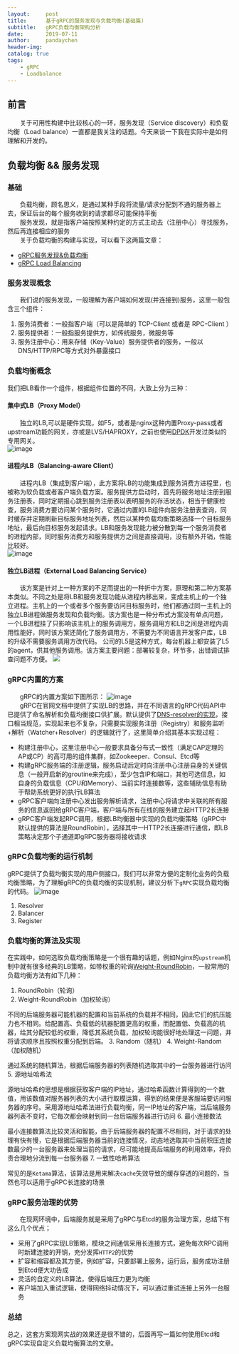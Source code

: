 ```yaml
---
layout:     post
title:      基于gRPC的服务发现与负载均衡(基础篇)
subtitle:   gRPC负载均衡架构分析
date:       2019-07-11
author:     pandaychen
header-img: 
catalog: true
tags:
    - gRPC
    - Loadbalance
---
```


## 前言

&emsp;&emsp;关于可用性构建中比较核心的一环，服务发现（Service discovery）和负载均衡（Load balance）一直都是我关注的话题。今天来谈一下我在实际中是如何理解和开发的。

## 负载均衡 && 服务发现

### 基础
&emsp;&emsp;负载均衡，顾名思义，是通过某种手段将流量/请求分配到不通的服务器上去，保证后台的每个服务收到的请求都尽可能保持平衡<br>
&emsp;&emsp;服务发现，就是指客户端按照某种约定的方式主动去（注册中心）寻找服务，然后再连接相应的服务<br>
&emsp;&emsp;关于负载均衡的构建与实现，可以看下这两篇文章：
-   [gRPC服务发现&负载均衡](https://segmentfault.com/a/1190000008672912)
-   [gRPC Load Balancing](https://gRPC.io/blog/loadbalancing/)

### 服务发现概念

&emsp;&emsp;我们说的服务发现，一般理解为客户端如何发现(并连接到)服务，这里一般包含三个组件：
1. 服务消费者：一般指客户端（可以是简单的 TCP-Client 或者是 RPC-Client ）
2. 服务提供者：一般指服务提供方，如传统服务，微服务等
3. 服务注册中心：用来存储（Key-Value）服务提供者的服务，一般以DNS/HTTP/RPC等方式对外暴露接口

### 负载均衡概念
我们把LB看作一个组件，根据组件位置的不同，大致上分为三种：
####    集中式LB（Proxy Model）
&emsp;&emsp;独立的LB,可以是硬件实现，如F5，或者是nginx这种内置Proxy-pass或者upstream功能的网关，亦或是LVS/HAPROXY，之前也使用[DPDK](http://core.dpdk.org/doc/quick-start/)开发过类似的专用网关。<br>
![image](https://image-static.segmentfault.com/376/097/3760970390-58c6367e9e8e5_articlex)


####    进程内LB（Balancing-aware Client）
&emsp;&emsp;进程内LB（集成到客户端），此方案将LB的功能集成到服务消费方进程里，也被称为软负载或者客户端负载方案。服务提供方启动时，首先将服务地址注册到服务注册表，同时定期报心跳到服务注册表以表明服务的存活状态，相当于健康检查，服务消费方要访问某个服务时，它通过内置的LB组件向服务注册表查询，同时缓存并定期刷新目标服务地址列表，然后以某种负载均衡策略选择一个目标服务地址，最后向目标服务发起请求。LB和服务发现能力被分散到每一个服务消费者的进程内部，同时服务消费方和服务提供方之间是直接调用，没有额外开销，性能比较好。<br>
![image](https://image-static.segmentfault.com/816/567/816567186-58c636a93e391_articlex)


####    独立LB进程（External Load Balancing Service）
&emsp;&emsp;该方案是针对上一种方案的不足而提出的一种折中方案，原理和第二种方案基本类似。不同之处是将LB和服务发现功能从进程内移出来，变成主机上的一个独立进程。主机上的一个或者多个服务要访问目标服务时，他们都通过同一主机上的独立LB进程做服务发现和负载均衡。该方案也是一种分布式方案没有单点问题，一个LB进程挂了只影响该主机上的服务调用方，服务调用方和LB之间是进程内调用性能好，同时该方案还简化了服务调用方，不需要为不同语言开发客户库，LB的升级不需要服务调用方改代码。 公司的L5是这种方式，每台机器上都安装了L5的agent，供其他服务调用。该方案主要问题：部署较复杂，环节多，出错调试排查问题不方便。
![](https://image-static.segmentfault.com/157/460/1574606891-58c636b7d0619_articlex)


### gRPC内置的方案
&emsp;&emsp;gRPC的内置方案如下图所示：
![image](https://image-static.segmentfault.com/210/753/2107536928-58c636c2d6702_articlex)
<br>
&emsp;&emsp;gRPC在官网文档中提供了实现LB的思路，并在不同语言的gRPC代码API中已提供了命名解析和负载均衡接口供扩展。默认提供了[DNS-resolver的实现](https://github.com/gRPC/gRPC-go/blob/v1.8.0/resolver/resolver.go)，接口相当规范，实现起来也不复杂，只需要实现服务注册（Registry）和服务监听+解析（Watcher+Resolver）的逻辑就行了，这里简单介绍其基本实现过程：

-   构建注册中心，这里注册中心一般要求具备分布式一致性（满足CAP定理的AP或CP）的高可用的组件集群，如Zookeeper、Consul、Etcd等
-   构建gRPC服务端的注册逻辑，服务启动后定时向注册中心注册自身的关键信息（一般开启新的groutine来完成），至少包含IP和端口，其他可选信息，如自身的负载信息（CPU和Memory）、当前实时连接数等，这些辅助信息有助于帮助系统更好的执行LB算法
-   gRPC客户端向注册中心发出服务解析请求，注册中心将请求中关联的所有服务的信息返回给gRPC客户端，客户端与所有在线的服务建立起HTTP2长连接
-   gRPC客户端发起RPC调用，根据LB均衡器中实现的负载均衡策略（gRPC中默认提供的算法是RoundRobin），选择其中一HTTP2长连接进行通信，即LB策略决定那个子通道即gRPC服务器将接收请求

### gRPC负载均衡的运行机制
gRPC提供了负载均衡实现的用户侧接口，我们可以非常方便的定制化业务的负载均衡策略，为了理解gRPC的负载均衡的实现机制，建议分析下`gRPC`实现负载均衡的代码。
![image](https://s2.ax1x.com/2019/11/13/MYima4.png)
1.  Resolver 
2.  Balancer
3.  Register

### 负载均衡的算法及实现
在实践中，如何选取负载均衡策略是一个很有趣的话题，例如Nginx的`upstream`机制中就有很多经典的LB策略，如带权重的轮询[Weight-RoundRobin](https://github.com/nginx/nginx/blob/master/src/http/ngx_http_upstream_round_robin.c)，一般常用的负载均衡方法有如下几种：

1.  RoundRobin（轮询）
2.  Weight-RoundRobin（加权轮询）

不同的后端服务器可能机器的配置和当前系统的负载并不相同，因此它们的抗压能力也不相同。给配置高、负载低的机器配置更高的权重，而配置低、负载高的机器，给其分配较低的权重，降低其系统负载，加权轮询能很好地处理这一问题，并将请求顺序且按照权重分配到后端。
3.  Random（随机）
4.  Weight-Random（加权随机）

通过系统的随机算法，根据后端服务器的列表随机选取其中的一台服务器进行访问
5.  源地址哈希法

源地址哈希的思想是根据获取客户端的IP地址，通过哈希函数计算得到的一个数值，用该数值对服务器列表的大小进行取模运算，得到的结果便是客服端要访问服务器的序号。采用源地址哈希法进行负载均衡，同一IP地址的客户端，当后端服务器列表不变时，它每次都会映射到同一台后端服务器进行访问
6.  最小连接数法

最小连接数算法比较灵活和智能，由于后端服务器的配置不尽相同，对于请求的处理有快有慢，它是根据后端服务器当前的连接情况，动态地选取其中当前积压连接数最少的一台服务器来处理当前的请求，尽可能地提高后端服务的利用效率，将负责合理地分流到每一台服务器
7.  一致性哈希算法

常见的是`Ketama`算法，该算法是用来解决`cache`失效导致的缓存穿透的问题的，当然也可以适用于gRPC长连接的场景

### gRPC服务治理的优势
&emsp;&emsp;在现网环境中，后端服务就是采用了gRPC与Etcd的服务治理方案，总结下有这么几个优点；
-   采用了gRPC实现LB策略，模块之间通信采用长连接方式，避免每次RPC调用时新建连接的开销，充分发挥`HTTP2`的优势
-   扩容和缩容都及其方便，例如扩容，只要部署上服务，运行后，服务成功注册到Etcd便大功告成
-   灵活的自定义的LB算法，使得后端压力更为均衡
-   客户端加入重试逻辑，使得网络抖动情况下，可以通过重试连接上另外一台服务

### 总结
总之，这套方案现网实战的效果还是很不错的，后面再写一篇如何使用Etcd和gRPC实现自定义负载均衡算法的文章。
